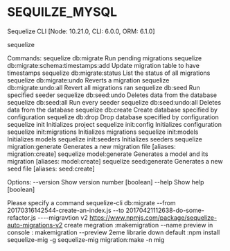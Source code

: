 # SEQUILZE_MYSQL

Sequelize CLI [Node: 10.21.0, CLI: 6.0.0, ORM: 6.1.0]

sequelize <command>

Commands:
sequelize db:migrate Run pending migrations
sequelize db:migrate:schema:timestamps:add Update migration table to have timestamps
sequelize db:migrate:status List the status of all migrations
sequelize db:migrate:undo Reverts a migration
sequelize db:migrate:undo:all Revert all migrations ran
sequelize db:seed Run specified seeder
sequelize db:seed:undo Deletes data from the database
sequelize db:seed:all Run every seeder
sequelize db:seed:undo:all Deletes data from the database
sequelize db:create Create database specified by configuration
sequelize db:drop Drop database specified by configuration
sequelize init Initializes project
sequelize init:config Initializes configuration
sequelize init:migrations Initializes migrations
sequelize init:models Initializes models
sequelize init:seeders Initializes seeders
sequelize migration:generate Generates a new migration file [aliases: migration:create]
sequelize model:generate Generates a model and its migration [aliases: model:create]
sequelize seed:generate Generates a new seed file [aliases: seed:create]

Options:
--version Show version number [boolean]
--help Show help [boolean]

Please specify a command
sequelize-cli db:migrate --from 20170316142544-create-an-index.js --to 20170421112638-do-some-refactor.js
----migravtion v2 https://www.npmjs.com/package/sequelize-auto-migrations-v2
create megration :makemigration --name
preview in console : makemigration --preview
2eme librarie down default :npm install sequelize-mig -g
sequelize-mig migration:make -n mig
